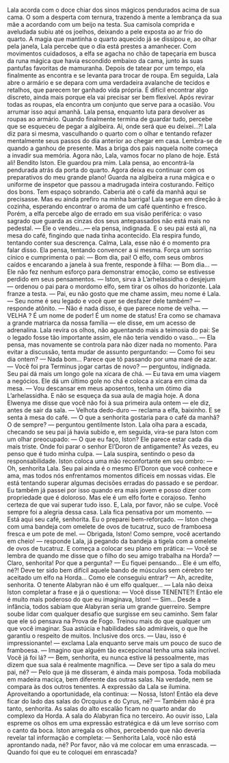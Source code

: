 

Lala acorda com o doce chiar dos sinos mágicos pendurados acima de sua cama. O som a desperta com ternura, trazendo à mente a lembrança da sua mãe a acordando com um beijo na testa. Sua camisola comprida e aveludada subiu até os joelhos, deixando a pele exposta ao ar frio do quarto. A magia que mantinha o quarto aquecido já se dissipou e, ao olhar pela janela, Lala percebe que o dia está prestes a amanhecer.
Com movimentos cuidadosos, a elfa se agacha no chão de tapeçaria em busca da runa mágica que havia escondido embaixo da cama, junto às suas pantufas favoritas de mamuranha. Depois de tatear por um tempo, ela finalmente as encontra e se levanta para trocar de roupa.
Em seguida, Lala abre o armário e se depara com uma verdadeira avalanche de tecidos e retalhos, que parecem ter ganhado vida própria. É difícil encontrar algo discreto, ainda mais porque ela vai precisar ser bem flexível. Após revirar todas as roupas, ela encontra um conjunto que serve para a ocasião.
Vou arrumar isso aqui amanhã. Lala pensa, enquanto luta para devolver as roupas ao armário.
Quando finalmente termina de guardar tudo, percebe que se esqueceu de pegar a algibeira. Ai, onde será que eu deixei...?! Lala diz para si mesma, vasculhando o quarto com o olhar e tentando refazer mentalmente seus passos do dia anterior ao chegar em casa. Lembra-se de quando a ganhou de presente. Mas a briga dos pais naquela noite começa a invadir sua memória. Agora não, Lala, vamos focar no plano de hoje.
Está ali! Bendito Iston. Ele guardou pra mim. Lala pensa, ao encontrá-la pendurada atrás da porta do quarto. Agora deixa eu continuar com os preparativos do meu grande plano!
Guarda na algibeira a runa mágica e o uniforme de inspetor que passou a madrugada inteira costurando. Feitiço dos bons. Tem espaço sobrando. Caberia até o café da manhã aqui se precisasse. Mas eu ainda prefiro na minha barriga!
Lala segue em direção à cozinha, esperando encontrar o aroma de um café quentinho e fresco. Porém, a elfa percebe algo de errado em sua visão periférica: o vaso sagrado que guarda as cinzas dos seus antepassados não está mais no pedestal. 
— Ele o vendeu...— ela pensa, indignada.
E o seu pai está ali, na mesa do café, fingindo que nada tinha acontecido. Ela respira fundo, tentando conter sua descrença. Calma, Lala, esse não é o momento pra falar disso. Ela pensa, tentando convencer a si mesma. Força um sorriso cínico e cumprimenta o pai: 
— Bom dia, pai!
O elfo, com seus ombros caídos e encarando a janela à sua frente, responde à filha:
— Bom dia... — Ele não fez nenhum esforço para demonstrar emoção, como se estivesse perdido em seus pensamentos. — Iston, sirva à L’arhelassidha o desjejum — ordenou o pai para o mordomo elfo, sem tirar os olhos do horizonte.
Lala franze a testa.
— Pai, eu não gosto que me chame assim, meu nome é Lala.
— Seu nome é seu legado e você quer se desfazer dele também? — responde atônito.
— Não é nada disso, é que parece nome de velha.
— VELHA  ? É um nome de poder! É um nome de status! Era como se chamava a grande matriarca da nossa família — ele disse, em um acesso de adrenalina. 
Lala revira os olhos, não aguentando mais a teimosia do pai: 
Se o legado fosse tão importante assim, ele não teria vendido o vaso... — Ela pensa, mas novamente se controla para não dizer nada no momento. Para evitar a discussão, tenta mudar de assunto perguntando:
— Como foi seu dia ontem?
— Nada bom... Parece que tô passando por uma maré de azar.
— Você foi pra Terminus jogar cartas de novo? — perguntou, indignada.
Seu pai dá mais um longo gole na xícara de chá.
— Eu tava em uma viagem a negócios.
Ele dá um último gole no chá e coloca a xícara em cima da mesa. 
— Vou descansar em meus aposentos, tenha um ótimo dia L’arhelassidha. E não se esqueça da sua aula de magia hoje. A dona Elwenya me disse que você não foi à sua primeira aula ontem — ele diz, antes de sair da sala.
— Velhota dedo-duro — reclama a elfa, baixinho. E se senta à mesa do café.
— O que a senhorita gostaria para o café da manhã? O de sempre? — perguntou gentilmente Iston.
Lala olha para a escada, checando se seu pai já havia subido e, em seguida, vira-se para Iston com um olhar preocupado:
— O que eu faço, Iston? Ele parece estar cada dia mais triste. Onde foi parar o senhor El’Doron de antigamente? Às vezes, eu penso que é tudo minha culpa. — Lala suspira, sentindo o peso da responsabilidade.
Iston coloca uma mão reconfortante em seu ombro:
— Oh, senhorita Lala. Seu pai ainda é o mesmo El'Doron que você conhece e ama, mas todos nós enfrentamos momentos difíceis em nossas vidas. Ele está tentando superar algumas decisões erradas do passado e se perdoar. Eu também já passei por isso quando era mais jovem e posso dizer com propriedade que é doloroso. Mas ele é um elfo forte e corajoso. Tenho certeza de que vai superar tudo isso. E, Lala, por favor, não se culpe. Você sempre foi a alegria dessa casa.
Lala fica pensativa por um momento.
— Está aqui seu café, senhorita. Eu o preparei bem-reforçado. — Iston chega com uma bandeja com omelete de ovos de tucatruz, suco de framboesa fresca e um pote de mel.
— Obrigada, Iston! Como sempre, você acertando em cheio! — responde Lala, já pegando da bandeja a tigela com a omelete de ovos de tucatruz.
E começa a colocar seu plano em prática:
— Você se lembra de quando me disse que o filho do seu amigo trabalha na Horda?
—  Claro, senhorita! Por que a pergunta?
— Eu fiquei pensando... Ele é um elfo, né?! Deve ter sido bem difícil aquele bando de músculos sem cérebro ter aceitado um elfo na Horda... Como ele conseguiu entrar?
— Ah, acredite, senhorita. O tenente Alabyran não é um elfo qualquer... — Lala não deixa Iston completar a frase e já o questiona:
— Você disse TENENTE?! Então ele é muito mais poderoso do que eu imaginava, Iston!
—  Sim... Desde a infância, todos sabiam que Alabyran seria um grande guerreiro.  Sempre soube lidar com qualquer desafio que surgisse em seu caminho. Sem falar que ele só pensava na Prova de Fogo. Treinou mais do que qualquer um que você imaginar. Sua astúcia e habilidades são admiráveis, o que lhe garantiu o respeito de muitos. Inclusive dos orcs.
— Uau, isso é impressionante! — exclama Lala enquanto serve mais um pouco de suco de framboesa. — Imagino que alguém tão excepcional tenha uma sala incrível. Você já foi lá?
— Bem, senhorita, eu nunca estive lá pessoalmente, mas dizem que sua sala é realmente magnífica.
—  Deve ser tipo a sala do meu pai, né?
—  Pelo que já me disseram, é ainda mais pomposa. Toda mobiliada em madeira maciça, bem diferente das outras salas. Na verdade, nem se compara às dos outros tenentes.
A expressão da Lala se ilumina. Aproveitando a oportunidade, ela continua:
— Nossa, Iston! Então ela deve ficar do lado das salas do Orcquius e do Cyrus, né?
— Também não é pra tanto, senhorita. As salas do alto escalão ficam no quarto andar do complexo da Horda. A sala do Alabyran fica no terceiro.
Ao ouvir isso, Lala espreme os olhos em uma expressão estratégica e dá um leve sorriso com o canto da boca. Iston arregala os olhos, percebendo que não deveria revelar tal informação e completa:
—  Senhorita Lala, você não está aprontando nada, né? Por favor, não vá me colocar em uma enrascada.
—  Quando foi que eu te coloquei em enrascada?